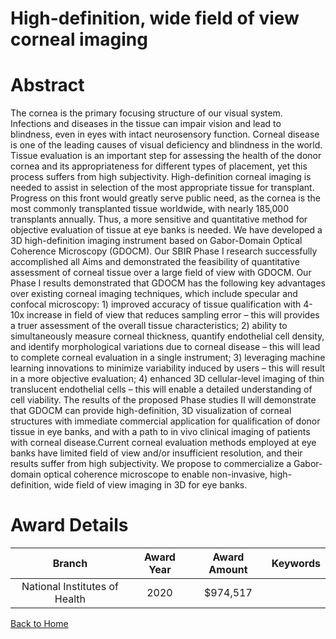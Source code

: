 
High-definition, wide field of view corneal imaging
===================================================

# Abstract


The cornea is the primary focusing structure of our visual system. Infections and diseases in the tissue can
impair vision and lead to blindness, even in eyes with intact neurosensory function. Corneal disease is one of
the leading causes of visual deficiency and blindness in the world. Tissue evaluation is an important step for
assessing the health of the donor cornea and its appropriateness for different types of placement, yet this
process suffers from high subjectivity. High-definition corneal imaging is needed to assist in selection of the
most appropriate tissue for transplant. Progress on this front would greatly serve public need, as the cornea is
the most commonly transplanted tissue worldwide, with nearly 185,000 transplants annually. Thus, a more
sensitive and quantitative method for objective evaluation of tissue at eye banks is needed.
We have developed a 3D high-definition imaging instrument based on Gabor-Domain Optical Coherence
Microscopy (GDOCM). Our SBIR Phase I research successfully accomplished all Aims and demonstrated the
feasibility of quantitative assessment of corneal tissue over a large field of view with GDOCM. Our Phase I results
demonstrated that GDOCM has the following key advantages over existing corneal imaging techniques, which
include specular and confocal microscopy: 1) improved accuracy of tissue qualification with 4-10x increase in
field of view that reduces sampling error – this will provides a truer assessment of the overall tissue
characteristics; 2) ability to simultaneously measure corneal thickness, quantify endothelial cell density, and
identify morphological variations due to corneal disease – this will lead to complete corneal evaluation in a single
instrument; 3) leveraging machine learning innovations to minimize variability induced by users – this will result
in a more objective evaluation; 4) enhanced 3D cellular-level imaging of thin translucent endothelial cells – this
will enable a detailed understanding of cell viability.
The results of the proposed Phase studies II will demonstrate that GDOCM can provide high-definition, 3D
visualization of corneal structures with immediate commercial application for qualification of donor tissue in eye
banks, and with a path to in vivo clinical imaging of patients with corneal disease.Current corneal evaluation methods employed at eye banks have limited field of view
and/or insufficient resolution, and their results suffer from high subjectivity. We propose to
commercialize a Gabor-domain optical coherence microscope to enable non-invasive,
high-definition, wide field of view imaging in 3D for eye banks.  

# Award Details

|Branch|Award Year|Award Amount|Keywords|
| :---: | :---: | :---: | :---: |
|National Institutes of Health|2020|$974,517||
  
  


[Back to Home](https://github.com/chrischow/dod_sbir_awards#2532)